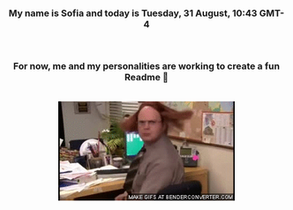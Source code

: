 


<div align="center">
<h3 >My name is Sofia and today is Tuesday, 31 August, 10:43 GMT-4</h3><br>
<h3 >For now, me and my personalities are working to create a fun Readme 👋
</h3><br>
<img src='img/dwight.gif' alt='working...'/>
</div>
